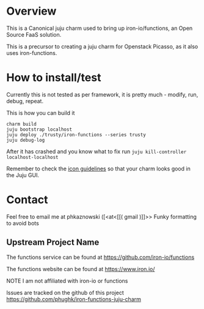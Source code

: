 # Overview

This is a Canonical juju charm used to bring up iron-io/functions, an Open
Source FaaS solution.

This is a precursor to creating a juju charm for Openstack Picasso, as it also
uses iron-functions.

# How to install/test

Currently this is not tested as per framework, it is pretty much - modify, run, debug, repeat.

This is how you can build it
```
charm build
juju bootstrap localhost
juju deploy ./trusty/iron-functions --series trusty
juju debug-log
```
After it has crashed and you know what to fix run `juju kill-controller localhost-localhost`

Remember to check the [icon guidelines][] so that your charm looks good
in the Juju GUI.

# Contact
Feel free to email me at phkaznowski ([<at<[[( gmail )]]>> Funky formatting to avoid bots

## Upstream Project Name

The functions service can be found at https://github.com/iron-io/functions

The functions website can be found at https://www.iron.io/

NOTE I am not affiliated with iron-io or functions

Issues are tracked on the github of this project https://github.com/phughk/iron-functions-juju-charm

[icon guidelines]: https://jujucharms.com/docs/stable/authors-charm-icon
